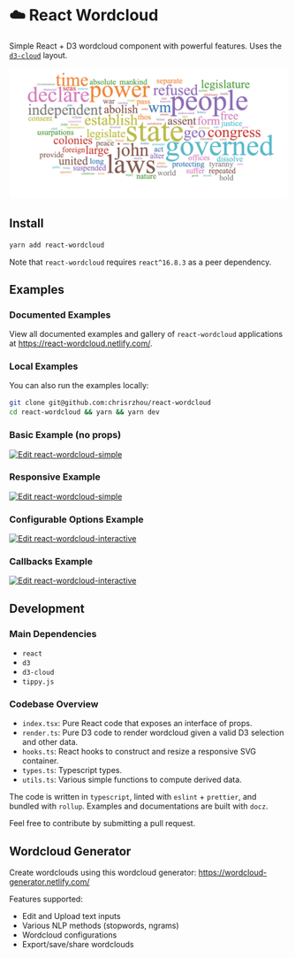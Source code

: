 # ☁️ React Wordcloud

Simple React + D3 wordcloud component with powerful features. Uses the [`d3-cloud`](https://github.com/jasondavies/d3-cloud) layout.

![image](/public/wordcloud.png)

## Install

```bash
yarn add react-wordcloud
```

Note that `react-wordcloud` requires `react^16.8.3` as a peer dependency.

## Examples

### Documented Examples

View all documented examples and gallery of `react-wordcloud` applications at https://react-wordcloud.netlify.com/.

### Local Examples

You can also run the examples locally:

```bash
git clone git@github.com:chrisrzhou/react-wordcloud
cd react-wordcloud && yarn && yarn dev
```

### Basic Example (no props)

[![Edit react-wordcloud-simple](https://codesandbox.io/static/img/play-codesandbox.svg)](https://codesandbox.io/s/bgov9)

### Responsive Example

[![Edit react-wordcloud-simple](https://codesandbox.io/static/img/play-codesandbox.svg)](https://codesandbox.io/s/55sb8)

### Configurable Options Example

[![Edit react-wordcloud-interactive](https://codesandbox.io/static/img/play-codesandbox.svg)](https://codesandbox.io/s/fnk8w)

### Callbacks Example

[![Edit react-wordcloud-interactive](https://codesandbox.io/static/img/play-codesandbox.svg)](https://codesandbox.io/s/4lecp)

## Development

### Main Dependencies

- `react`
- `d3`
- `d3-cloud`
- `tippy.js`

### Codebase Overview

- `index.tsx`: Pure React code that exposes an interface of props.
- `render.ts`: Pure D3 code to render wordcloud given a valid D3 selection and other data.
- `hooks.ts`: React hooks to construct and resize a responsive SVG container.
- `types.ts`: Typescript types.
- `utils.ts`: Various simple functions to compute derived data.

The code is written in `typescript`, linted with `eslint` + `prettier`, and bundled with `rollup`. Examples and documentations are built with `docz`.

Feel free to contribute by submitting a pull request.

## Wordcloud Generator

Create wordclouds using this wordcloud generator: https://wordcloud-generator.netlify.com/

Features supported:

- Edit and Upload text inputs
- Various NLP methods (stopwords, ngrams)
- Wordcloud configurations
- Export/save/share wordclouds
